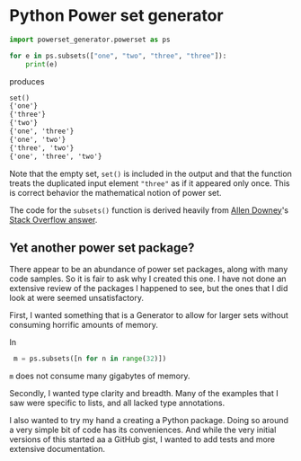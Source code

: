 # Python Power set generator

```python
import powerset_generator.powerset as ps

for e in ps.subsets(["one", "two", "three", "three"]):
    print(e)
```

produces

```txt
set()
{'one'}
{'three'}
{'two'}
{'one', 'three'}
{'one', 'two'}
{'three', 'two'}
{'one', 'three', 'two'}
```

Note that the empty set, `set()` is included in the output
and that the function treats the duplicated input element `"three"` as if it appeared only once.
This is correct behavior the mathematical notion of power set.

The code for the `subsets()` function is derived heavily from
[Allen Downey](https://stackoverflow.com/users/661626/allen-downey)'s
[Stack Overflow answer](https://stackoverflow.com/a/53726866/1304076).

## Yet another power set package?

There appear to be an abundance of power set packages,
along with many code samples.
So it is fair to ask why I created this one.
I have not done an extensive review of the packages
I happened to see, but the ones that I did look at were seemed unsatisfactory.

First, I wanted something that is a Generator to allow
for larger sets without consuming horrific amounts of memory.

In

```python
 m = ps.subsets([n for n in range(32)])
```

`m` does not consume many gigabytes of memory.

Secondly, I wanted type clarity and breadth.
Many of the examples that I saw were specific to lists,
and all lacked type annotations.

I also wanted to try my hand a creating a Python package.
Doing so around a very simple bit of code has its conveniences.
And while the very initial versions of this started
aa a GitHub gist, I wanted to add tests and more extensive documentation.

